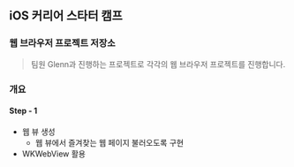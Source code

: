 ## iOS 커리어 스타터 캠프

### 웹 브라우저 프로젝트 저장소

> 팀원 Glenn과 진행하는 프로젝트로 각각의 웹 브라우저 프로젝트를 진행합니다.

### 개요

#### Step - 1

- 웹 뷰 생성
  - 웹 뷰에서 즐겨찾는 웹 페이지 불러오도록 구현
- WKWebView 활용


